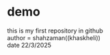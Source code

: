 # demo
this is my first repository in github
<br>
author = shahzaman((khaskheli))
<br>
date 22/3/2025
